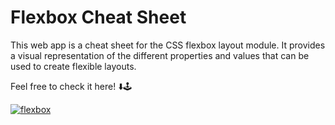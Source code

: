 # Flexbox Cheat Sheet

This web app is a cheat sheet for the CSS flexbox layout module. It provides a visual representation of the different properties and values that can be used to create flexible layouts.

Feel free to check it here! ⬇️🕹️

[![flexbox](https://img.shields.io/badge/flexbox_showcases-34D399?style=for-the-badge&logo=css3&logoColor=white)](https://flexbox-showcases.web.app/)
